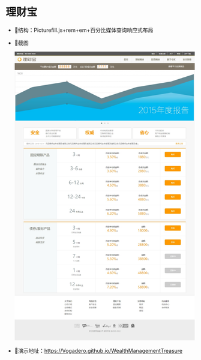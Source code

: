 # 理财宝

- :ice_cream:结构：Picturefill.js+rem+em+百分比媒体查询响应式布局

- :icecream:截图

  ![](01.jpeg)

- :ocean:演示地址：https://Vogadero.github.io/WealthManagementTreasure

